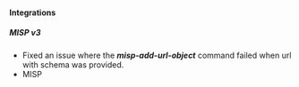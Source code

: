 
#### Integrations
##### MISP v3
- Fixed an issue where the ***misp-add-url-object*** command failed when url with schema was provided.
- MISP